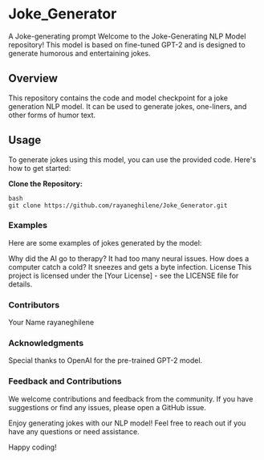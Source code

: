 # Joke_Generator
A Joke-generating prompt 
Welcome to the Joke-Generating NLP Model repository! This model is based on fine-tuned GPT-2 and is designed to generate humorous and entertaining jokes.

## Overview

This repository contains the code and model checkpoint for a joke generation NLP model. It can be used to generate jokes, one-liners, and other forms of humor text.

## Usage

To generate jokes using this model, you can use the provided code. Here's how to get started:

**Clone the Repository:**
```
bash
git clone https://github.com/rayaneghilene/Joke_Generator.git
```

   

### Examples
Here are some examples of jokes generated by the model:

Why did the AI go to therapy? It had too many neural issues.
How does a computer catch a cold? It sneezes and gets a byte infection.
License
This project is licensed under the [Your License] - see the LICENSE file for details.

### Contributors
Your Name rayaneghilene
### Acknowledgments
Special thanks to OpenAI for the pre-trained GPT-2 model.

### Feedback and Contributions
We welcome contributions and feedback from the community. If you have suggestions or find any issues, please open a GitHub issue.

Enjoy generating jokes with our NLP model! Feel free to reach out if you have any questions or need assistance.


Happy coding!
